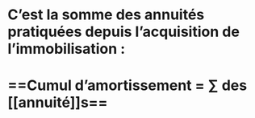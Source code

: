 # C’est la somme des annuités pratiquées depuis l’acquisition de l’immobilisation :

# ==Cumul d’amortissement = ∑ des [[annuité]]s==